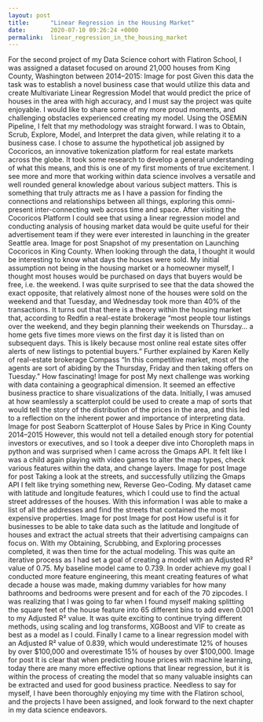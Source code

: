 ```yaml
---
layout: post
title:      "Linear Regression in the Housing Market"
date:       2020-07-10 09:26:24 +0000
permalink:  linear_regression_in_the_housing_market
---
```




For the second project of my Data Science cohort with Flatiron School, I was assigned a dataset focused on around 21,000 houses from King County, Washington between 2014–2015:
Image for post
Given this data the task was to establish a novel business case that would utilize this data and create Multivariate Linear Regression Model that would predict the price of houses in the area with high accuracy, and I must say the project was quite enjoyable. I would like to share some of my more proud moments, and challenging obstacles experienced creating my model.
Using the OSEMiN Pipeline, I felt that my methodology was straight forward. I was to Obtain, Scrub, Explore, Model, and Interpret the data given, while relating it to a business case. I chose to assume the hypothetical job assigned by Cocoricos, an innovative tokenization platform for real estate markets across the globe. It took some research to develop a general understanding of what this means, and this is one of my first moments of true excitement. I see more and more that working within data science involves a versatile and well rounded general knowledge about various subject matters. This is something that truly attracts me as I have a passion for finding the connections and relationships between all things, exploring this omni-present inter-connecting web across time and space. After visiting the Cocoricos Platform I could see that using a linear regression model and conducting analysis of housing market data would be quite useful for their advertisement team if they were ever interested in launching in the greater Seattle area.
Image for post
Snapshot of my presentation on Launching Cocoricos in King County.
When looking through the data, I thought it would be interesting to know what days the houses were sold. My initial assumption not being in the housing market or a homeowner myself, I thought most houses would be purchased on days that buyers would be free, i.e. the weekend. I was quite surprised to see that the data showed the exact opposite, that relatively almost none of the houses were sold on the weekend and that Tuesday, and Wednesday took more than 40% of the transactions. It turns out that there is a theory within the housing market that, according to Redfin a real-estate brokerage “most people tour listings over the weekend, and they begin planning their weekends on Thursday… a home gets five times more views on the first day it is listed than on subsequent days. This is likely because most online real estate sites offer alerts of new listings to potential buyers.” Further explained by Karen Kelly of real-estate brokerage Compass “In this competitive market, most of the agents are sort of abiding by the Thursday, Friday and then taking offers on Tuesday.” How fascinating!
Image for post
My next challenge was working with data containing a geographical dimension. It seemed an effective business practice to share visualizations of the data. Initially, I was amused at how seamlessly a scatterplot could be used to create a map of sorts that would tell the story of the distribution of the prices in the area, and this led to a reflection on the inherent power and importance of interpreting data.
Image for post
Seaborn Scatterplot of House Sales by Price in King County 2014–2015
However, this would not tell a detailed enough story for potential investors or executives, and so I took a deeper dive into Choropleth maps in python and was surprised when I came across the Gmaps API. It felt like I was a child again playing with video games to alter the map types, check various features within the data, and change layers.
Image for post
Image for post
Taking a look at the streets, and successfully utilizing the Gmaps API I felt like trying something new, Reverse Geo-Coding. My dataset came with latitude and longitude features, which I could use to find the actual street addresses of the houses. With this information I was able to make a list of all the addresses and find the streets that contained the most expensive properties.
Image for post
Image for post
How useful is it for businesses to be able to take data such as the latitude and longitude of houses and extract the actual streets that their advertising campaigns can focus on.
With my Obtaining, Scrubbing, and Exploring processes completed, it was then time for the actual modeling. This was quite an iterative process as I had set a goal of creating a model with an Adjusted R² value of 0.75. My baseline model came to 0.739. In order achieve my goal I conducted more feature engineering, this meant creating features of what decade a house was made, making dummy variables for how many bathrooms and bedrooms were present and for each of the 70 zipcodes. I was realizing that I was going to far when I found myself making splitting the square feet of the house feature into 65 different bins to add even 0.001 to my Adjusted R² value. It was quite exciting to continue trying different methods, using scaling and log transforms, XGBoost and VIF to create as best as a model as I could. Finally I came to a linear regression model with an Adjusted R² value of 0.839, which would underestimate 12% of houses by over $100,000 and overestimate 15% of houses by over $100,000.
Image for post
It is clear that when predicting house prices with machine learning, today there are many more effective options that linear regression, but it is within the process of creating the model that so many valuable insights can be extracted and used for good business practice. Needless to say for myself, I have been thoroughly enjoying my time with the Flatiron school, and the projects I have been assigned, and look forward to the next chapter in my data science endeavors.
